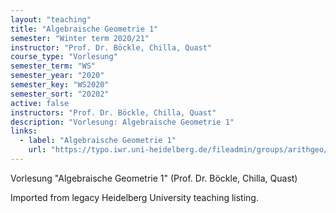 ```yaml
---
layout: "teaching"
title: "Algebraische Geometrie 1"
semester: "Winter term 2020/21"
instructor: "Prof. Dr. Böckle, Chilla, Quast"
course_type: "Vorlesung"
semester_term: "WS"
semester_year: "2020"
semester_key: "WS2020"
semester_sort: "20202"
active: false
instructors: "Prof. Dr. Böckle, Chilla, Quast"
description: "Vorlesung: Algebraische Geometrie 1"
links:
  - label: "Algebraische Geometrie 1"
    url: "https://typo.iwr.uni-heidelberg.de/fileadmin/groups/arithgeo/templates/data/Julian_Quast/AlgGeo_1/index.html"
---
```


Vorlesung "Algebraische Geometrie 1" (Prof. Dr. Böckle, Chilla, Quast)

Imported from legacy Heidelberg University teaching listing.